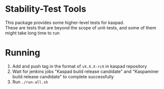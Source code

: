 # Stability-Test Tools
This package provides some higher-level tests for kaspad.  
These are tests that are beyond the scope of unit-tests, and some of them might take long time to run

# Running
1. Add and push tag in the format of `vX.X.X-rcX` in kaspad repository
2. Wait for jenkins jobs "Kaspad build release candidate" and "Kaspaminer build release candidate" to complete successfully
3. Run `./run-all.sh`
